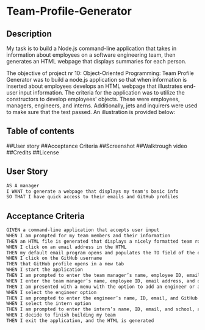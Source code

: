 # Team-Profile-Generator

## Description
My task is to build a Node.js command-line application that takes in information about employees on a software engineering team, then generates an HTML webpage that displays summaries for each person. 

The objective of project nr 10: Object-Oriented Programming: Team Profile Generator was to build a node.js application so that when information is inserted about employees develops an HTML webpage that illustrates end-user input information. The criteria for the application was to utilize the constructors to develop employees' objects. These were employees, managers, engineers, and interns. Additionally, jets and inquirers were used to make sure that the test passed. An illustration is provided below:

## Table of contents

##User story 
##Acceptance Criteria
##Screenshot
##Walktrough video
##Credits
##License


## User Story

```md
AS A manager
I WANT to generate a webpage that displays my team's basic info
SO THAT I have quick access to their emails and GitHub profiles
```

## Acceptance Criteria

```md
GIVEN a command-line application that accepts user input
WHEN I am prompted for my team members and their information
THEN an HTML file is generated that displays a nicely formatted team roster based on user input
WHEN I click on an email address in the HTML
THEN my default email program opens and populates the TO field of the email with the address
WHEN I click on the GitHub username
THEN that GitHub profile opens in a new tab
WHEN I start the application
THEN I am prompted to enter the team manager’s name, employee ID, email address, and office number
WHEN I enter the team manager’s name, employee ID, email address, and office number
THEN I am presented with a menu with the option to add an engineer or an intern or to finish building my team
WHEN I select the engineer option
THEN I am prompted to enter the engineer’s name, ID, email, and GitHub username, and I am taken back to the menu
WHEN I select the intern option
THEN I am prompted to enter the intern’s name, ID, email, and school, and I am taken back to the menu
WHEN I decide to finish building my team
THEN I exit the application, and the HTML is generated
```

